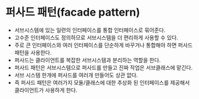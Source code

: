 # 퍼사드 패턴(facade pattern)

- 서브시스템에 있는 일련의 인터페이스를 통합 인터페이스로 묶어준다.
- 고수준 인터페이스도 정의하므로 서브시스템을 더 편리하게 사용할 수 있다.
- 주로 큰 인터페이스와 여러 인터페이스를 단순하게 바꾸거나 통합해야 하면 퍼사드 패턴을 사용한다.
- 퍼사드는 클라이언트를 복잡한 서브시스템과 분리하는 역할을 한다.
- 퍼사드 패턴은 서브시스템으로 퍼사드를 만들고 진짜 작업은 서브클래스에 맡긴다.
- 서브 시스템 한개에 퍼사드를 여러개 만들어도 상관 없다.
- 즉 퍼사드 패턴은 여러가지 모둘/클래스에 대한 추상화 된 인터페이스를 제공해서 클라이언트가 사용하게 한다.
